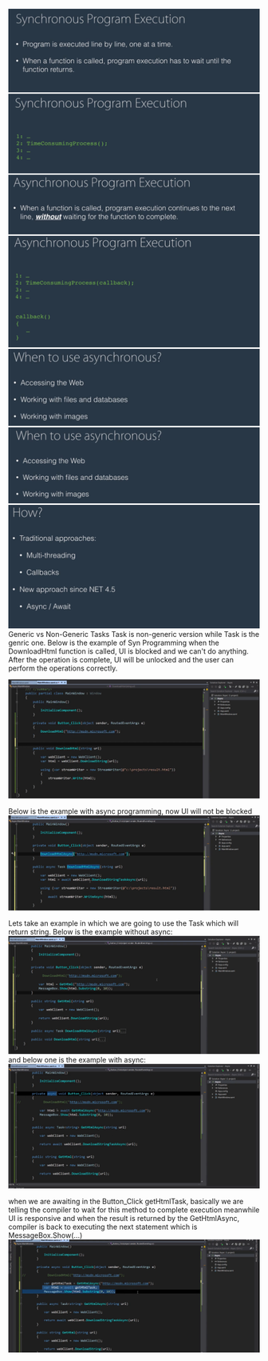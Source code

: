 ![alt text](image.png)
![alt text](image-1.png)
![alt text](image-2.png)
![alt text](image-3.png)
![alt text](image-4.png)
![alt text](image-5.png)
![alt text](image-6.png)
Generic vs Non-Generic Tasks
Task is non-generic version while Task<T> is the genric one.
Below is the example of Syn Programming when the DownloadHtml function is called, UI is blocked and we can't do anything.
After the operation is complete, UI will be unlocked and the user can perform the operations correctly.

![alt text](image-7.png)

Below is the example with async programming, now UI will not be blocked
![alt text](image-8.png)

Lets take an example in which we are going to use the Task which will return string.
Below is the example without async:
![alt text](image-9.png)
and below one is the example with async:
![alt text](image-10.png)

when we are awaiting in the Button_Click getHtmlTask, basically we are telling the compiler to wait for this method to complete 
execution meanwhile UI is responsive and when the result is returned by the GetHtmlAsync, compiler is back to executing
the next statement which is MessageBox.Show(...)
![alt text](image-11.png)
